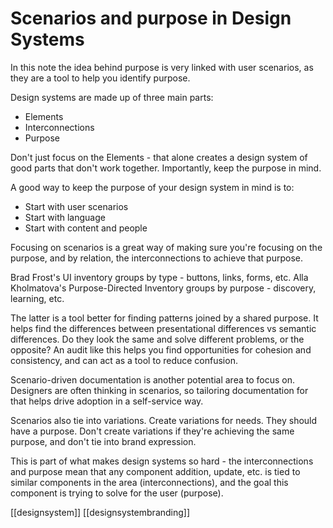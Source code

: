 # Scenarios and purpose in Design Systems

In this note the idea behind purpose is very linked with user scenarios, as they are a tool to help you identify purpose.

Design systems are made up of three main parts:
- Elements
- Interconnections
- Purpose

Don't just focus on the Elements - that alone creates a design system of good parts that don't work together. Importantly, keep the purpose in mind.

A good way to keep the purpose of your design system in mind is to:
- Start with user scenarios
- Start with language
- Start with content and people

Focusing on scenarios is a great way of making sure you're focusing on the purpose, and by relation, the interconnections to achieve that purpose.

Brad Frost's UI inventory groups by type - buttons, links, forms, etc.
Alla Kholmatova's Purpose-Directed Inventory groups by purpose - discovery, learning, etc.

The latter is a tool better for finding patterns joined by a shared purpose. It helps find the differences between presentational differences vs semantic differences. Do they look the same and solve different problems, or the opposite?
An audit like this helps you find opportunities for cohesion and consistency, and can act as a tool to reduce confusion.

Scenario-driven documentation is another potential area to focus on. Designers are often thinking in scenarios, so tailoring documentation for that helps drive adoption in a self-service way.

Scenarios also tie into variations. Create variations for needs. They should have a purpose. Don't create variations if they're achieving the same purpose, and don't tie into brand expression.

This is part of what makes design systems so hard - the interconnections and purpose mean that any component addition, update, etc. is tied to similar components in the area (interconnections), and the goal this component is trying to solve for the user (purpose).

[[designsystem]]
[[designsystembranding]]